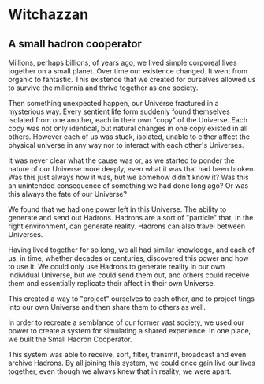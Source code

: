 # Witchazzan
## A small hadron cooperator

Millions, perhaps billions, of years ago, we lived simple corporeal lives together on a small planet. Over time our existence changed. It went from organic to fantastic. This existence that we created for ourselves allowed us to survive the millennia and thrive together as one society.

Then something unexpected happen, our Universe fractured in a mysterious way. Every sentient life form suddenly found themselves isolated from one another, each in their own "copy" of the Universe. Each copy was not only identical, but natural changes in one copy existed in all others. However each of us was stuck, isolated, unable to either affect the physical universe in any way nor to interact with each other's Universes.

It was never clear what the cause was or, as we started to ponder the nature of our Universe more deeply, even what it was that had been broken. Was this just always how it was, but we somehow didn't know it? Was this an unintended consequence of something we had done long ago? Or was this always the fate of our Universe?

We found that we had one power left in this Universe. The ability to generate and send out Hadrons. Hadrons are a sort of "particle" that, in the right environment, can generate reality. Hadrons can also travel between Universes.

Having lived together for so long, we all had similar knowledge, and each of us, in time, whether decades or centuries, discovered this power and how to use it. We could only use Hadrons to generate reality in our own individual Universe, but we could send them out, and others could receive them and essentially replicate their affect in their own Universe.

This created a way to "project" ourselves to each other, and to project tings into our own Universe and then share them to others as well.

In order to recreate a semblance of our former vast society, we used our power to create a system for simulating a shared experience. In one place, we built the Small Hadron Cooperator.

This system was able to receive, sort, filter, transmit, broadcast and even archive Hadrons. By all joining this system, we could once gain live our lives together, even though we always knew that in reality, we were apart.
